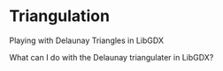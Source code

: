 # Triangulation
Playing with Delaunay Triangles in LibGDX

What can I do with the Delaunay triangulater in LibGDX?
